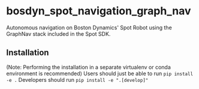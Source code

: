 # bosdyn_spot_navigation_graph_nav
Autonomous navigation on Boston Dynamics' Spot Robot using the GraphNav stack included in the Spot SDK.

## Installation
(Note: Performing the installation in a separate virtualenv or conda environment is
recommended)
Users should just be able to run `pip install -e .` 
Developers should run `pip install -e ".[develop]"`